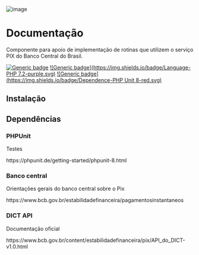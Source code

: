 ![image](https://github.com/luizolivetti/PHPix/blob/main/assets/img/logo.png)

# Documentação
Componente para apoio de implementação de rotinas que utilizem o serviço PIX do Banco Central do Brasil.

[![Generic badge](https://img.shields.io/badge/License-MIT-green.svg)](https://shields.io/)
[![Generic badge](https://img.shields.io/badge/Language-PHP 7.2-purple.svg)](https://shields.io/)
[![Generic badge](https://img.shields.io/badge/Dependence-PHP Unit 8-red.svg)](https://shields.io/)

## Instalação


## Dependências

### PHPUnit
<p>Testes</p>
https://phpunit.de/getting-started/phpunit-8.html

### Banco central
<p>Orientações gerais do banco central sobre o Pix</p>
https://www.bcb.gov.br/estabilidadefinanceira/pagamentosinstantaneos

### DICT API 
<p>Documentação oficial</p>
https://www.bcb.gov.br/content/estabilidadefinanceira/pix/API_do_DICT-v1.0.html


